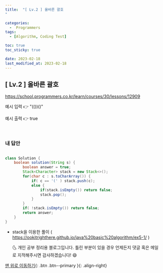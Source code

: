 ```yaml
---
title:  "[ Lv.2 ] 올바른 괄호
" 

categories:
  -  Programmers
tags:
  - [Algorithm, Coding Test]

toc: true
toc_sticky: true

date: 2023-02-18
last_modified_at: 2023-02-18
---
```



## [ Lv.2 ] 올바른 괄호


<a>https://school.programmers.co.kr/learn/courses/30/lessons/12909</a>

예시 입력 👉 "(())()"	

예시 출력 👉 true


<br>

### 내 답안

```java

class Solution {
    boolean solution(String s) {
		boolean answer = true;
		Stack<Character> stack = new Stack<>();
		for(char c : s.toCharArray()) {
			if( c == '(' ) stack.push(c);
			else {
				if(stack.isEmpty()) return false;
				stack.pop();
			}
		}
		if( !stack.isEmpty()) return false;
		return answer;
    }
}
```
- stack을 이용한 풀이 (
<a>https://ookitrighthere.github.io/java%20basic%20algorithm/ex5-1/</a> )


    🌜 개인 공부 정리용 블로그입니다. 틀린 부분이 있을 경우 
    언제든지 댓글 혹은 메일로 지적해주시면 감사하겠습니다! 😄

[맨 위로 이동하기](#){: .btn .btn--primary }{: .align-right}